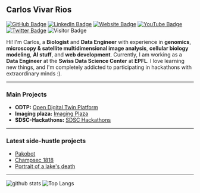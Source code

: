 ## Carlos Vivar Rios

[![GitHub Badge](https://img.shields.io/github/followers/caviri?style=social)](https://github.com/caviri?tab=followers)
[![LinkedIn Badge](https://img.shields.io/badge/My-LinkedIn-blue)](https://www.linkedin.com/in/carlos-vivar-rios-750a2473/)
[![Website Badge](https://img.shields.io/badge/Portfolio-Website-green)](https://www.carlosvivarrios.com)
[![YouTube Badge](https://img.shields.io/badge/My-YouTube-red)](https://www.youtube.com/@MoreAndDifferent)
[![Twitter Badge](https://img.shields.io/twitter/follow/katospiegel?style=social)](https://x.com/katospiegel)
![Visitor Badge](https://visitor-badge.laobi.icu/badge?page_id=caviri.caviri)

Hi! I'm Carlos, a **Biologist** and **Data Engineer** with experience in **genomics**, **microscopy & satellite multidimensional image analysis**, **cellular biology modeling**, **AI stuff**, and **web development**. Currently, I am working as a **Data Engineer** at the **Swiss Data Science Center** at **EPFL**. I love learning new things, and I'm completely addicted to participating in hackathons with extraordinary minds :).

---

### Main Projects

- **ODTP:** [Open Digital Twin Platform](https://odtp-org.github.io/)
- **Imaging plaza:** [Imaging Plaza](https://www.datascience.ch/resources/imaging-plaza)
- **SDSC-Hackathons:** [SDSC Hackathons](https://sdsc-hackathons.ch/)

---

### Latest side-hustle projects

<!-- HASHNODE:START -->
- [Pakobot](https://github.com/caviri/pakobot)
- [Champsec 1818](https://github.com/caviri/champsec1818)
- [Portrait of a lake's death](https://github.com/h4ck1ng-science/portrait_of_a_lakes_death)
<!-- HASHNODE:END -->

---

![github stats](https://github-readme-stats-sigma-five.vercel.app/api?username=caviri&show_icons=true)
![Top Langs](https://github-readme-stats-sigma-five.vercel.app/api/top-langs/?username=caviri&langs_count=3&hide=javascript,go,html,css,tex)

<!-- ![Top Langs](https://github-readme-stats.vercel.app/api/top-langs/?username=caviri&hide_langs_below=10) -->

